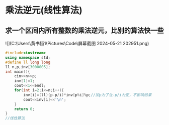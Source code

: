 # 乘法逆元(线性算法)

## 求一个区间内所有整数的乘法逆元，比别的算法快一些

![](C:\Users\黄书恒1\Pictures\Code\屏幕截图 2024-05-21 202951.png)

```c++
#include<iostream>
using namespace std;
#define ll long long
ll n,p,inv[3000005];
int main(){
    cin>>n>>p;
    inv[1]=1;
    cout<<1<<endl;
    for(int i=2;i<=n;i++){
        inv[i]=(ll)(p-p/i)*inv[p%i]%p;//加p为了让-p/i为正，不影响结果
        cout<<inv[i]<<'\n';
    }
    return 0;
}
//线性算法
```


